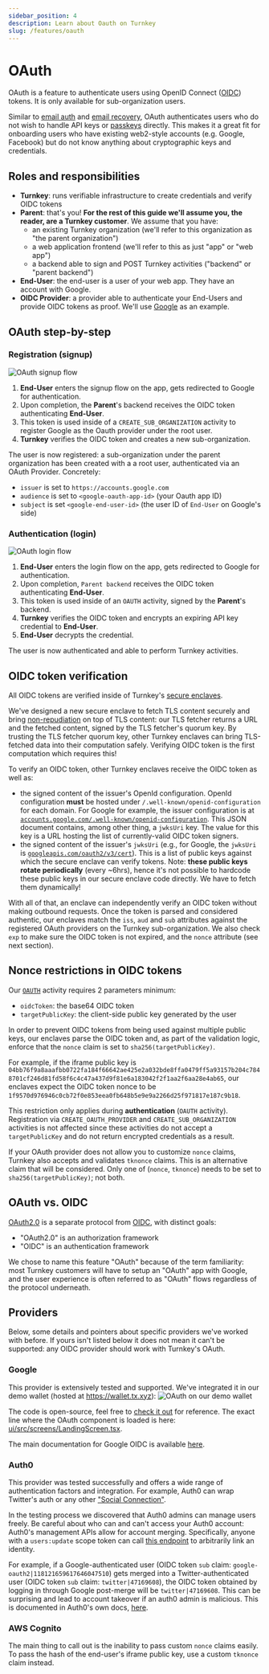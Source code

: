 ```yaml
---
sidebar_position: 4
description: Learn about Oauth on Turnkey
slug: /features/oauth
---
```


# OAuth

OAuth is a feature to authenticate users using OpenID Connect ([OIDC](https://openid.net/specs/openid-connect-core-1_0.html)) tokens. It is only available for sub-organization users.

Similar to [email auth](./email-auth.md) and [email recovery](./email-recovery.md), OAuth authenticates users who do not wish to handle API keys or [passkeys](./passkeys/introduction.md) directly. This makes it a great fit for onboarding users who have existing web2-style accounts (e.g. Google, Facebook) but do not know anything about cryptographic keys and credentials.

## Roles and responsibilities

* **Turnkey**: runs verifiable infrastructure to create credentials and verify OIDC tokens
* **Parent**: that's you! **For the rest of this guide we'll assume you, the reader, are a Turnkey customer**. We assume that you have:
  * an existing Turnkey organization (we'll refer to this organization as "the parent organization")
  * a web application frontend (we'll refer to this as just "app" or "web app")
  * a backend able to sign and POST Turnkey activities ("backend" or "parent backend")
* **End-User**: the end-user is a user of your web app. They have an account with Google.
* **OIDC Provider**: a provider able to authenticate your End-Users and provide OIDC tokens as proof. We'll use [Google](https://developers.google.com/identity/openid-connect/openid-connect) as an example.

## OAuth step-by-step

### Registration (signup)

<p>
    <img
        src="/img/oauth_signup.png"
        alt="OAuth signup flow"
    />
</p>

1. **End-User** enters the signup flow on the app, gets redirected to Google for authentication.
1. Upon completion, the **Parent**'s backend receives the OIDC token authenticating **End-User**.
1. This token is used inside of a `CREATE_SUB_ORGANIZATION` activity to register Google as the Oauth provider under the root user.
1. **Turnkey** verifies the OIDC token and creates a new sub-organization.

The user is now registered: a sub-organization under the parent organization has been created with a a root user, authenticated via an OAuth Provider. Concretely:
   * `issuer` is set to `https://accounts.google.com`
   * `audience` is set to `<google-oauth-app-id>` (your Oauth app ID)
   * `subject` is set `<google-end-user-id>` (the user ID of `End-User` on Google's side)

### Authentication (login)

<p>
    <img
        src="/img/oauth_login.png"
        alt="OAuth login flow"
    />
</p>

1. **End-User** enters the login flow on the app, gets redirected to Google for authentication.
1. Upon completion, `Parent backend` receives the OIDC token authenticating **End-User**.
1. This token is used inside of an `OAUTH` activity, signed by the **Parent**'s backend.
1. **Turnkey** verifies the OIDC token and encrypts an expiring API key credential to **End-User**.
1. **End-User** decrypts the credential.

The user is now authenticated and able to perform Turnkey activities.

## OIDC token verification

All OIDC tokens are verified inside of Turnkey's [secure enclaves](/security/secure-enclaves).

We've designed a new secure enclave to fetch TLS content securely and bring [non-repudiation](https://en.wikipedia.org/wiki/Non-repudiation#In_digital_security) on top of TLS content: our TLS fetcher returns a URL and the fetched content, signed by the TLS fetcher's quorum key. By trusting the TLS fetcher quorum key, other Turnkey enclaves can bring TLS-fetched data into their computation safely. Verifying OIDC token is the first computation which requires this!

To verify an OIDC token, other Turnkey enclaves receive the OIDC token as well as:
* the signed content of the issuer's OpenId configuration. OpenId configuration **must** be hosted under `/.well-known/openid-configuration` for each domain. For Google for example, the issuer configuration is at [`accounts.google.com/.well-known/openid-configuration`](https://accounts.google.com/.well-known/openid-configuration). This JSON document contains, among other thing, a `jwksUri` key. The value for this key is a URL hosting the list of currently-valid OIDC token signers.
* the signed content of the issuer's `jwksUri` (e.g., for Google, the `jwksUri` is [`googleapis.com/oauth2/v3/cert`](https://www.googleapis.com/oauth2/v3/certs)). This is a list of public keys against which the secure enclave can verify tokens. Note: **these public keys rotate periodically** (every ~6hrs), hence it's not possible to hardcode these public keys in our secure enclave code directly. We have to fetch them dynamically!

With all of that, an enclave can independently verify an OIDC token without making outbound requests. Once the token is parsed and considered authentic, our enclaves match the `iss`, `aud` and `sub` attributes against the registered OAuth providers on the Turnkey sub-organization. We also check `exp` to make sure the OIDC token is not expired, and the `nonce` attribute (see next section).

## Nonce restrictions in OIDC tokens

Our [`OAUTH`](/api#tag/Users/operation/Oauth) activity requires 2 parameters minimum:
* `oidcToken`: the base64 OIDC token
* `targetPublicKey`: the client-side public key generated by the user

In order to prevent OIDC tokens from being used against multiple public keys, our enclaves parse the OIDC token and, as part of the validation logic, enforce that the `nonce` claim is set to `sha256(targetPublicKey)`.

For example, if the iframe public key is `04bb76f9a8aaafbb0722fa184f66642ae425e2a032bde8ffa0479ff5a93157b204c7848701cf246d81fd58f6c4c47a437d9f81e6a183042f2f1aa2f6aa28e4ab65`, our enclaves expect the OIDC token nonce to be `1f9570d976946c0cb72f0e853eea0fb648b5e9e9a2266d25f971817e187c9b18`.

This restriction only applies during **authentication** (`OAUTH` activity). Registration via `CREATE_OAUTH_PROVIDER` and `CREATE_SUB_ORGANIZATION` activities is not affected since these activities do not accept a `targetPublicKey` and do not return encrypted credentials as a result.

If your OAuth provider does not allow you to customize `nonce` claims, Turnkey also accepts and validates `tknonce` claims. This is an alternative claim that will be considered. Only one of (`nonce`, `tknonce`) needs to be set to `sha256(targetPublicKey)`; not both.

## OAuth vs. OIDC

[OAuth2.0](https://datatracker.ietf.org/doc/html/rfc6749) is a separate protocol from [OIDC](https://openid.net/specs/openid-connect-core-1_0.html), with distinct goals:
* "OAuth2.0" is an authorization framework
* "OIDC" is an authentication framework

We chose to name this feature "OAuth" because of the term familiarity: most Turnkey customers will have to setup an "OAuth" app with Google, and the user experience is often referred to as "OAuth" flows regardless of the protocol underneath.

## Providers

Below, some details and pointers about specific providers we've worked with before. If yours isn't listed below it does not mean it can't be supported: any OIDC provider should work with Turnkey's OAuth.

### Google

This provider is extensively tested and supported. We've integrated it in our demo wallet (hosted at https://wallet.tx.xyz):
![OAuth on our demo wallet](/img/oauth_demo_wallet.png)

The code is open-source, feel free to [check it out](https://github.com/tkhq/demo-embedded-wallet) for reference. The exact line where the OAuth component is loaded is here: [ui/src/screens/LandingScreen.tsx](https://github.com/tkhq/demo-embedded-wallet/blob/d4ec308e9ce0bf0da7b64da2b39e1a80c077eb82/ui/src/screens/LandingScreen.tsx#L384).

The main documentation for Google OIDC is available [here](https://developers.google.com/identity/openid-connect/openid-connect).

### Auth0

This provider was tested successfully and offers a wide range of authentication factors and integration. For example, Auth0 can wrap Twitter's auth or any other ["Social Connection"](https://marketplace.auth0.com/features/social-connections).

In the testing process we discovered that Auth0 admins can manage users freely. Be careful about who can and can't access your Auth0 account: Auth0's management APIs allow for account merging. Specifically, anyone with a `users:update` scope token can call [this endpoint](https://auth0.com/docs/api/management/v2/users/post-identities) to arbitrarily link an identity.

For example, if a Google-authenticated user (OIDC token `sub` claim: `google-oauth2|118121659617646047510`) gets merged into a Twitter-authenticated user (OIDC token `sub` claim: `twitter|47169608`), the OIDC token obtained by logging in through Google post-merge will be `twitter|47169608`. This can be surprising and lead to account takeover if an auth0 admin is malicious. This is documented in Auth0's own docs, [here](https://auth0.com/docs/manage-users/user-accounts/user-account-linking#precautions).

### AWS Cognito

The main thing to call out is the inability to pass custom `nonce` claims easily. To pass the hash of the end-user's iframe public key, use a custom `tknonce` claim instead.
